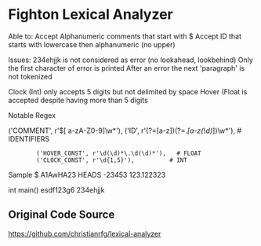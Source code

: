 # Fighton Lexical Analyzer

Able to:
Accept Alphanumeric comments that start with $<space>
Accept ID that starts with lowercase then alphanumeric (no upper)

Issues:
234ehjjk is not considered as error (no lookahead, lookbehind)
Only the first character of error is printed
After an error the next 'paragraph' is not tokenized

Clock (Int) only accepts 5 digits but not delimited by space
Hover (Float is accepted despite having more than 5 digits

Notable Regex

 ('COMMENT', r'\$[ a-zA-Z0-9]\w*'),
 ('ID', r'(?=[a-z])(?=.*[a-z(\d)*])\w*'),        # IDENTIFIERS

            ('HOVER_CONST', r'\d(\d)*\.\d(\d)*'),   # FLOAT
            ('CLOCK_CONST', r'\d{1,5}'),          # INT



Sample
$ A1AwHA23 HEADS  -23453 
123.122323

int main() esdf123g6 234ehjjk


## Original Code Source
https://github.com/christianrfg/lexical-analyzer
